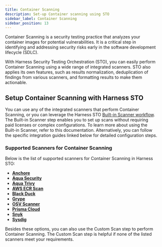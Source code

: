```yaml
---
title: Container Scanning
description: Set-up Container scanning using STO
sidebar_label: Container Scanning
sidebar_position: 13
---
```


Container Scanning is a security testing practice that analyzes your container images for potential vulnerabilities. It is a critical step in identifying and addressing security risks early in the software development lifecycle (SDLC).

With Harness Security Testing Orchestration (STO), you can easily perform Container Scanning using a wide range of integrated scanners. STO also applies its own features, such as results normalization, deduplication of findings from various scanners, and formatting results to make them actionable.

## Setup Container Scanning with Harness STO

You can use any of the integrated scanners that perform Container Scanning, or you can leverage the Harness STO [Built-in Scanner workflow](/docs/category/built-in-scan-steps). The Built-in Scanner step enables you to set up scans without requiring paid licenses or complex configurations. To learn more about using the Built-in Scanner, refer to this documentation. Alternatively, you can follow the specific integration guides linked below for detailed configuration steps.

<DocVideo src="https://youtu.be/__42LZDVZIo?si=_jYgcj86q0aS7oJ-" />

### Supported Scanners for Container Scanning

Below is the list of supported scanners for Container Scanning in Harness STO:

- **[Anchore](/docs/security-testing-orchestration/sto-techref-category/anchore-enterprise-scanner-reference)**
- **[Aqua Security](/docs/security-testing-orchestration/sto-techref-category/aquasec-scanner-reference)**
- **[Aqua Trivy](/docs/security-testing-orchestration/sto-techref-category/trivy/aqua-trivy-scanner-reference)**
- **[AWS ECR Scan](/docs/security-testing-orchestration/sto-techref-category/aws-ecr-scanner-reference)**
- **[Black Duck](/docs/security-testing-orchestration/sto-techref-category/black-duck-hub-scanner-reference)**
- **[Grype](/docs/security-testing-orchestration/sto-techref-category/grype/grype-scanner-reference)**
- **[OSV Scanner](/docs/security-testing-orchestration/sto-techref-category/osv-scanner-reference)**
- **[Prisma Cloud](/docs/security-testing-orchestration/sto-techref-category/prisma-cloud-scanner-reference)**
- **[Snyk](/docs/security-testing-orchestration/sto-techref-category/snyk/snyk-scanner-reference)**
- **[Sysdig](/docs/security-testing-orchestration/sto-techref-category/sysdig-scanner-reference)**

Besides these options, you can also use the Custom Scan step to perform Container Scanning. The Custom Scan step is helpful if none of the listed scanners meet your requirements.
